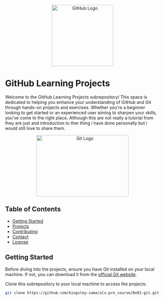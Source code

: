 <p align="center">
  <img src="github-logo.png" alt="GitHub Logo" width="200" height="200">
</p>

# GitHub Learning Projects

Welcome to the GitHub Learning Projects subrepository! This space is dedicated to helping you enhance your understanding of GitHub and Git through hands-on projects and exercises. Whether you're a beginner looking to get started or an experienced user aiming to sharpen your skills, you've come to the right place. Although this are not really a tutorial from they are just and introduction to ther thing i have done personally but i would still love to share them.

<p align="center">
  <img src="git-logo.gif" alt="Git Logo" width="300" height="200">
</p>

## Table of Contents

- [Getting Started](#getting-started)
- [Projects](#projects)
- [Contributing](#contributing)
- [Contact](#contact)
- [License](#license)

## Getting Started

Before diving into the projects, ensure you have Git installed on your local machine. If not, you can download it from the [official Git website](https://git-scm.com/).

Clone this subrepository to your local machine to access the projects:

```bash
git clone https://github.com/kingsley-sama/alx-pre_course/0x01-git.git
